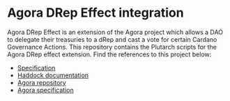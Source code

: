 # Agora DRep Effect integration

Agora DRep Effect is an extension of the Agora project which allows a DAO to delegate their
treasuries to a dRep and cast a vote for certain Cardano Governance Actions.
This repository contains the Plutarch scripts for the Agora DRep effect extension.
Find the references to this project below:

- [Specification](./specification)
- [Haddock documentation](https://mlabs-haskell.github.io/agora-drep/haddock/)
- [Agora repository](https://github.com/Liqwid-Labs/agora)
- [Agora specification](https://liqwid.notion.site/Agora-Specs-Overview-fd7df78313cf4dc0b1522cb9260b77d1)

